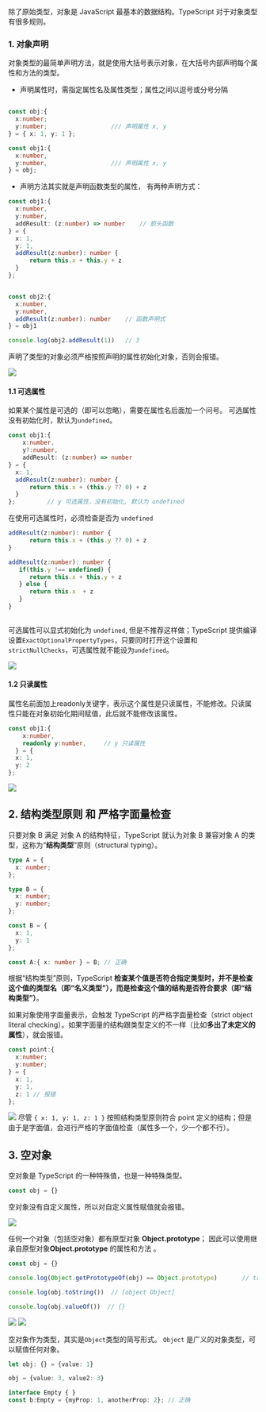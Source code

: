 除了原始类型，对象是 JavaScript 最基本的数据结构。TypeScript 对于对象类型有很多规则。

### 1. 对象声明 
对象类型的最简单声明方法，就是使用大括号表示对象，在大括号内部声明每个属性和方法的类型。

- 声明属性时，需指定属性名及属性类型；属性之间以逗号或分号分隔 
```ts 

const obj:{
  x:number;
  y:number;                  /// 声明属性 x, y 
} = { x: 1, y: 1 };

const obj1:{
  x:number,
  y:number,                  /// 声明属性 x, y 
} = obj;

```

- 声明方法其实就是声明函数类型的属性， 有两种声明方式：

```ts
const obj1:{
  x:number,
  y:number,                 
  addResult: (z:number) => number    // 箭头函数 
} = { 
  x: 1, 
  y: 1,
  addResult(z:number): number {
      return this.x + this.y + z 
  }
};


const obj2:{
  x:number,
  y:number,                 
  addResult(z:number): number    // 函数声明式
} = obj1

console.log(obj2.addResult(1))   // 3 
```

声明了类型的对象必须严格按照声明的属性初始化对象，否则会报错。

![](https://pic.existorlive.cn//202402181158031.png)

#### 1.1 可选属性

如果某个属性是可选的（即可以忽略），需要在属性名后面加一个问号。
可选属性没有初始化时，默认为`undefined`。

```ts
const obj1:{
    x:number,
    y?:number,                 
    addResult: (z:number) => number 
} = { 
  x: 1, 
  addResult(z:number): number {
      return this.x + (this.y ?? 0) + z 
  }
};         // y 可选属性，没有初始化, 默认为 undefined
```

在使用可选属性时，必须检查是否为 `undefined`

```ts
addResult(z:number): number {
      return this.x + (this.y ?? 0) + z 
}

addResult(z:number): number {
   if(this.y !== undefined) {
      return this.x + this.y + z 
   } else {
      return this.x  + z 
   } 
}
  
```


可选属性可以显式初始化为 `undefined`, 但是不推荐这样做；TypeScript 提供编译设置`ExactOptionalPropertyTypes`，只要同时打开这个设置和`strictNullChecks`，可选属性就不能设为`undefined`。

![](https://pic.existorlive.cn//202402181159213.png)

####  1.2 只读属性

属性名前面加上readonly关键字，表示这个属性是只读属性，不能修改。只读属性只能在对象初始化期间赋值，此后就不能修改该属性。

```ts 
const obj1:{
    x:number,
    readonly y:number,     // y 只读属性              
  } = { 
  x: 1, 
  y: 2
};
```

![](https://pic.existorlive.cn//202402181159631.png)

## 2. 结构类型原则 和 严格字面量检查 

只要对象 B 满足 对象 A 的结构特征，TypeScript 就认为对象 B 兼容对象 A 的类型，这称为“**结构类型**”原则（structural typing）。

```ts
type A = {
  x: number;
};

type B = {
  x: number;
  y: number;
};

const B = {
  x: 1,
  y: 1
};

const A:{ x: number } = B; // 正确
```

根据“结构类型”原则，TypeScript **检查某个值是否符合指定类型时，并不是检查这个值的类型名（即“名义类型”），而是检查这个值的结构是否符合要求（即“结构类型”）**。



如果对象使用字面量表示，会触发 TypeScript 的严格字面量检查（strict object literal checking）。如果字面量的结构跟类型定义的不一样（比如**多出了未定义的属性**），就会报错。

```ts
const point:{
  x:number;
  y:number;
} = {
  x: 1,
  y: 1,
  z: 1 // 报错
};
```

![](https://pic.existorlive.cn//202402181200569.png)
尽管 `{ x: 1, y: 1, z: 1 }` 按照结构类型原则符合 point 定义的结构；但是由于是字面值，会进行严格的字面值检查（属性多一个，少一个都不行）。

## 3. 空对象

空对象是 TypeScript 的一种特殊值，也是一种特殊类型。

```ts
const obj = {} 
```

空对象没有自定义属性，所以对自定义属性赋值就会报错。

![](https://pic.existorlive.cn//202402181200131.png)

任何一个对象（包括空对象）都有原型对象 **Object.prototype**； 因此可以使用继承自原型对象**Object.prototype** 的属性和方法 。

```ts 
const obj = {} 

console.log(Object.getPrototypeOf(obj) == Object.prototype)       // true

console.log(obj.toString())  // [object Object]

console.log(obj.valueOf())  // {}
```

![](https://pic.existorlive.cn//202402181200710.png)
![](https://pic.existorlive.cn//202402181201019.png)


空对象作为类型，其实是`Object`类型的简写形式。 `Object` 是广义的对象类型，可以赋值任何对象。

```ts
let obj: {} = {value: 1} 

obj = {value: 3, value2: 3} 

interface Empty { }
const b:Empty = {myProp: 1, anotherProp: 2}; // 正确
```
